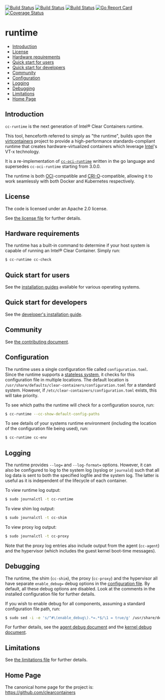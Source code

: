 [![Build Status](http://cc-jenkins-ci.westus2.cloudapp.azure.com/job/clear-containers-runtime-azure-ubuntu-16-04-master/badge/icon)](http://cc-jenkins-ci.westus2.cloudapp.azure.com/job/clear-containers-runtime-azure-ubuntu-16-04-master/)
[![Build Status](http://cc-jenkins-ci.westus2.cloudapp.azure.com/job/clear-containers-runtime-azure-ubuntu-17-04-master/badge/icon)](http://cc-jenkins-ci.westus2.cloudapp.azure.com/job/clear-containers-runtime-azure-ubuntu-17-04-master/)
[![Build Status](http://cc-jenkins-ci.westus2.cloudapp.azure.com/job/clear-containers-runtime-fedora-26-master/badge/icon)](http://cc-jenkins-ci.westus2.cloudapp.azure.com/job/clear-containers-runtime-fedora-26-master/)
[![Go Report Card](https://goreportcard.com/badge/github.com/clearcontainers/runtime)](https://goreportcard.com/report/github.com/clearcontainers/runtime)
[![Coverage Status](https://coveralls.io/repos/github/clearcontainers/runtime/badge.svg?branch=master)](https://coveralls.io/github/clearcontainers/runtime?branch=master)

# runtime

* [Introduction](#introduction)
* [License](#license)
* [Hardware requirements](#hardware-requirements)
* [Quick start for users](#quick-start-for-users)
* [Quick start for developers](#quick-start-for-developers)
* [Community](#community)
* [Configuration](#configuration)
* [Logging](#logging)
* [Debugging](#debugging)
* [Limitations](#limitations)
* [Home Page](#home-page)

## Introduction

`cc-runtime` is the next generation of Intel® Clear Containers runtime.

This tool, henceforth referred to simply as "the runtime", builds upon
the [virtcontainers](https://github.com/containers/virtcontainers)
project to provide a high-performance standards-compliant runtime that
creates hardware-virtualized containers which leverage
[Intel](https://www.intel.com/)'s VT-x technology.

It is a re-implementation of [`cc-oci-runtime`](https://github.com/01org/cc-oci-runtime) written in the go language and supersedes `cc-oci-runtime` starting from 3.0.0.

The runtime is both [OCI](https://github.com/opencontainers/runtime-spec)-compatible and [CRI-O](https://github.com/kubernetes-incubator/cri-o)-compatible, allowing it to work seamlessly with both Docker and Kubernetes respectively.

## License

The code is licensed under an Apache 2.0 license.

See [the license file](LICENSE) for further details.

## Hardware requirements

The runtime has a built-in command to determine if your host system is capable of running an Intel® Clear Container. Simply run:

```bash
$ cc-runtime cc-check
```

## Quick start for users

See the [installation guides](docs/) available for various operating systems.

## Quick start for developers

See the [developer's installation guide](docs/developers-clear-containers-install.md).

## Community

See [the contributing document](CONTRIBUTING.md).

## Configuration

The runtime uses a single configuration file called `configuration.toml`.
Since the runtime supports a [stateless system](https://clearlinux.org/features/stateless),
it checks for this configuration file in multiple locations. The default
location is `/usr/share/defaults/clear-containers/configuration.toml` for a
standard system. However, if `/etc/clear-containers/configuration.toml`
exists, this will take priority.

To see which paths the runtime will check for a configuration source, run:

```bash
$ cc-runtime --cc-show-default-config-paths
```

To see details of your systems runtime environment (including the location of the configuration file being used), run:

```bash
$ cc-runtime cc-env
```

## Logging

The runtime provides `--log=` and `--log-format=` options. However, it can
also be configured to log to the system log (syslog or `journald`) such that
all log data is sent to both the specified logfile and the system log. The
latter is useful as it is independent of the lifecycle of each container.

To view runtime log output:

```bash
$ sudo journalctl -t cc-runtime
```

To view shim log output:

```bash
$ sudo journalctl -t cc-shim
```

To view proxy log output:

```bash
$ sudo journalctl -t cc-proxy
```

Note that the proxy log entries also include output from the agent (`cc-agent`) and the
hypervisor (which includes the guest kernel boot-time messages).

## Debugging

The runtime, the shim (`cc-shim`), the proxy (`cc-proxy`) and the hypervisor all have separate `enable_debug=` debug
options in the [configuration file](#Configuration). By default, all these
debug options are disabled. Look at the comments in the installed
configuration file for further details.

If you wish to enable debug for all components, assuming a standard configuration file path, run:

```bash
$ sudo sed -i -e 's/^#\(enable_debug\).*=.*$/\1 = true/g' /usr/share/defaults/clear-containers/configuration.toml
```

For further details, see the [agent debug document](docs/debug-agent.md) and the [kernel debug document](docs/debug-kernel.md).

## Limitations

See [the limitations file](docs/limitations.md) for further details.

## Home Page

The canonical home page for the project is: https://github.com/clearcontainers
